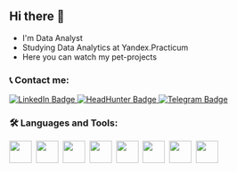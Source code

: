 
## Hi there 👋

- I'm Data Analyst 
- Studying Data Analytics at Yandex.Practicum
- Here you can watch my pet-projects

 ### :telephone_receiver: Contact me:
 <div id="badges">
  <a href="https://www.linkedin.com/in/denis-davydovich-38a296204/">
    <img src="https://img.shields.io/badge/LinkedIn-blue?style=for-the-badge&logo=linkedin&logoColor=white" alt="LinkedIn Badge"/>
  </a>
  <a href="https://hh.ru/resume/ccf212beff09ed34750039ed1f7351464e7435">
    <img src="https://img.shields.io/badge/HeadHunter-red?style=for-the-badge&logo=headhunter&logoColor=white" alt="HeadHunter Badge"/>
  </a>
 <a href="https://t.me/dendman">
    <img src="https://img.shields.io/badge/Telegram-blue?style=for-the-badge&logo=telegram&logoColor=white" alt="Telegram Badge"/>
  </a>
 
 ### :hammer_and_wrench: Languages and Tools:
 <div>
  <img src= "https://cdn-icons-png.flaticon.com/512/5968/5968350.png" width="40" height="40"/>&nbsp
  <img src= "https://cdn-icons-png.flaticon.com/512/5815/5815886.png" width="40" height="40"/>&nbsp
  <img src= "https://cdn-icons-png.flaticon.com/512/4494/4494683.png" width="40" height="40"/>&nbsp
  <img src= "https://cdn-icons-png.flaticon.com/512/226/226777.png" width="40" height="40"/>&nbsp
  <img src= "https://cdn-icons-png.flaticon.com/512/6124/6124995.png" width="40" height="40"/>&nbsp
  <img src= "https://cdn-icons-png.flaticon.com/512/5968/5968267.png" width="40" height="40"/>&nbsp
  <img src= "https://cdn-icons-png.flaticon.com/512/5968/5968242.png" width="40" height="40"/>&nbsp
  <img src= "https://cdn-icons-png.flaticon.com/512/8042/8042410.png" width="40" height="40"/>&nbsp
 </div>
 
